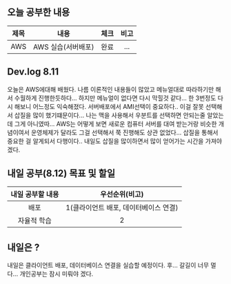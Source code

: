 ## 오늘 공부한 내용

  |제목|내용|체크|비고|
|:------:|:------:|:------:|:------:|
|AWS|AWS 실습(서버배포)|완료|...|

## Dev.log 8.11

오늘은 AWS에대해 배웠다. 나름 이론적인 내용들이 많았고 메뉴얼대로 따라하기만 해서 수월하게 진행한듯하다... 하지만 메뉴얼이 없다면 다시 막힐것 같다... 한 3번정도 다시 해보니 어느정도 익숙해졌다. 서버배포에서 AMI선택이 중요하다.. 이걸 잘못 선택해서 삽질을 많이 했기떄문이다... 나는 맥을 사용해서 우분트를 선택하면 안되는줄 알았는데 그게 아니였따... AWS는 어떻게 보면 새로운 컴퓨터 서버를 대여 받는거랑 비슷한 개념이여서 운영체제가 달라도 그걸 선택해서 쭉 진행해도 상관 없었다... 삽질을 통해서 중요한 걸 알게되서 다행이다.. 내일도 삽질을 많이하면서 많이 얻어가는 시간을 가져야 겠다.


## 내일 공부(8.12) 목표 및 할일

내일 공부할 내용        |  우선순위(비고)
:------------------:|:------------------:
배포 | 1(클라이언트 배포, 데이터베이스 연결)
자율적 학습| 2


## 내일은 ?

내일은 클라이언트 배포, 데이터베이스 연결을 실습할 예정이다. 후... 갈길이 너무 멀다... 개인공부는 잠시 미뤄야 겠다.
